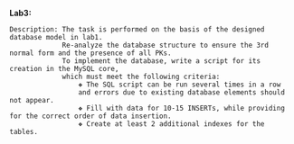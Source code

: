**Lab3:**

    Description: The task is performed on the basis of the designed database model in lab1.
                 Re-analyze the database structure to ensure the 3rd normal form and the presence of all PKs.
                 To implement the database, write a script for its creation in the MySQL core,
                 which must meet the following criteria:
                     ❖ The SQL script can be run several times in a row
                     and errors due to existing database elements should not appear.
                     ❖ Fill with data for 10-15 INSERTs, while providing for the correct order of data insertion.
                     ❖ Create at least 2 additional indexes for the tables.